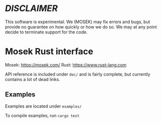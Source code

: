 # *DISCLAIMER* 

This software is experimental. We (MOSEK) may fix errors and bugs, but provide
no guarantee on how quickly or how we do so. We may at any point decide to
terminate support for the code.

# Mosek Rust interface

Mosek:
    https://mosek.com/
Rust:
     https://www.rust-lang.com

API reference is included under `doc/` and is fairly complete, but currently contains a lot of dead links.

## Examples

Examples are located under `examples/`

To compile examples, run `cargo test`
